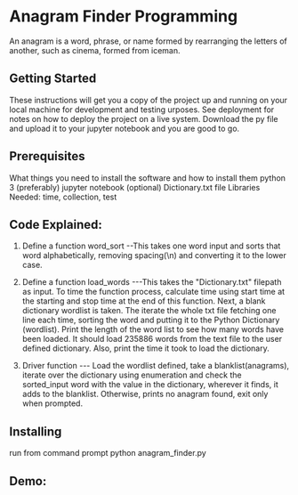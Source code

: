 # Anagram Finder Programming

An anagram is a word, phrase, or name formed by rearranging the letters of another, such as cinema, formed from iceman.

## Getting Started

These instructions will get you a copy of the project up and running on your local machine for development and testing urposes. See deployment for notes on how to deploy the project on a live system.
Download the py file and upload it to your jupyter notebook and you are good to go.

## Prerequisites

What things you need to install the software and how to install them
python 3 (preferably)
jupyter notebook (optional)
Dictionary.txt file
Libraries Needed: time, collection, test 
## Code Explained:
1. Define a function word_sort
--This takes one word input and sorts that word alphabetically, removing spacing(\n) and converting it to the lower case.

2. Define a function load_words
---This takes the "Dictionary.txt" filepath as input.
To time the function process, calculate time using start time at the starting and stop time at the end of this function.
Next, a blank dictionary wordlist is taken. 
The iterate the whole txt file fetching one line each time, sorting the word and putting it to the Python Dictionary (wordlist).
Print the length of the word list to see how many words have been loaded. It should load 235886 words from the text file to the user defined dictionary.
Also, print the time it took to load the dictionary.

3. Driver function
--- Load the wordlist defined, take a blanklist(anagrams), iterate over the dictionary using enumeration and check the sorted_input word with the
value in the dictionary, wherever it finds, it adds to the blanklist. Otherwise, prints no anagram found, exit only when prompted. 

## Installing

run from command prompt
python anagram_finder.py 

## Demo:
